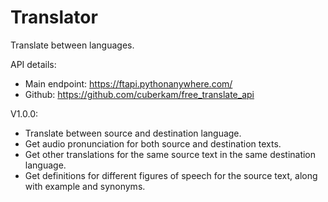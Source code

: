 # Translator
Translate between languages.

API details:
* Main endpoint: https://ftapi.pythonanywhere.com/
* Github: https://github.com/cuberkam/free_translate_api

V1.0.0:
* Translate between source and destination language.
* Get audio pronunciation for both source and destination texts.
* Get other translations for the same source text in the same destination language.
* Get definitions for different figures of speech for the source text, along with example and synonyms.
